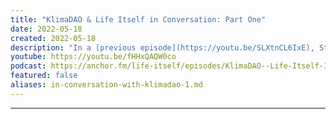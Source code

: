 ```yaml
---
title: "KlimaDAO & Life Itself in Conversation: Part One"
date: 2022-05-18
created: 2022-05-18
description: "In a [previous episode](https://youtu.be/SLXtnCL6IxE), Steven Diehl and Rufus Pollock discussed the utility of web3 in tackling collective action problems and climate change, using KlimaDAO as a case study. In a follow up to this conversation, Rufus and Theo from Life Itself Labs met with Marcus Aurelius and 0xy moron, two core members of KlimaDAO, to discuss the KlimaDAO model, its inspirations and its aims."
youtube: https://youtu.be/fHHxQAQW0co
podcast: https://anchor.fm/life-itself/episodes/KlimaDAO--Life-Itself-In-Conversation-Part-One-e1ilbra
featured: false
aliases: in-conversation-with-klimadao-1.md
---
```


***
